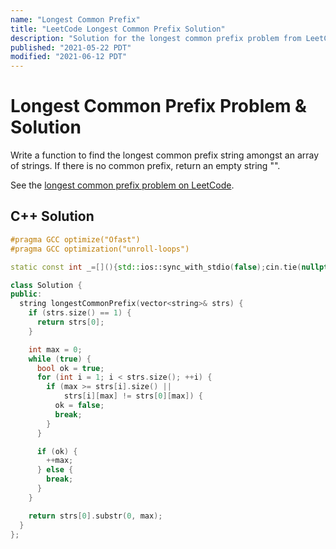 ```yaml
---
name: "Longest Common Prefix"
title: "LeetCode Longest Common Prefix Solution"
description: "Solution for the longest common prefix problem from LeetCode."
published: "2021-05-22 PDT"
modified: "2021-06-12 PDT"
---
```


# Longest Common Prefix Problem & Solution

Write a function to find the longest common prefix string amongst an array of strings. If there is no common prefix, return an empty string "".

See the [longest common prefix problem on LeetCode](https://leetcode.com/problems/longest-common-prefix).

## C++ Solution

```cpp
#pragma GCC optimize("Ofast")
#pragma GCC optimization("unroll-loops")

static const int _=[](){std::ios::sync_with_stdio(false);cin.tie(nullptr);cout.tie(nullptr);return 0;}();

class Solution {
public:
  string longestCommonPrefix(vector<string>& strs) {
    if (strs.size() == 1) {
      return strs[0];
    }

    int max = 0;
    while (true) {
      bool ok = true;
      for (int i = 1; i < strs.size(); ++i) {
        if (max >= strs[i].size() ||
            strs[i][max] != strs[0][max]) {
          ok = false;
          break;
        }
      }

      if (ok) {
        ++max;
      } else {
        break;
      }
    }

    return strs[0].substr(0, max);
  }
};
```
